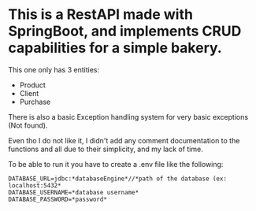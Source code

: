 # This is a RestAPI made with SpringBoot, and implements CRUD capabilities for a simple bakery.

This one only has 3 entities:
*  Product
*  Client
*  Purchase

There is also a basic Exception handling system for very basic exceptions (Not found).

Even tho I do not like it, I didn't add any comment documentation to the functions and all due to their simplicity, and my lack of time.

To be able to run it you have to create a .env file like the following:
```
DATABASE_URL=jdbc:*databaseEngine*//*path of the database (ex: localhost:5432*
DATABASE_USERNAME=*database username*
DATABASE_PASSWORD=*password*
```